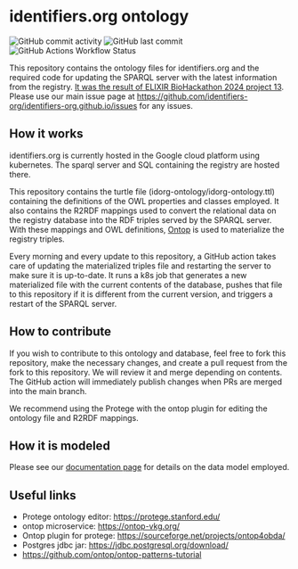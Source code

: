 # identifiers.org ontology

![GitHub commit activity](https://img.shields.io/github/commit-activity/m/identifiers-org/ontop?logo=Github&)
![GitHub last commit](https://img.shields.io/github/last-commit/identifiers-org/ontop?path=idorg-ontology&label=last%20update)
![GitHub Actions Workflow Status](https://img.shields.io/github/actions/workflow/status/identifiers-org/ontop/ontop-k8s.yml?logo=Github&label=periodic%20update)

This repository contains the ontology files for identifiers.org and the required code for updating the SPARQL server with the latest information from the registry. [It was the result of ELIXIR BioHackathon 2024 project 13](https://github.com/elixir-europe/biohackathon-projects-2024/blob/main/13.md). Please use our main issue page at <https://github.com/identifiers-org/identifiers-org.github.io/issues> for any issues.

## How it works

identifiers.org is currently hosted in the Google cloud platform using kubernetes. The sparql server and SQL containing the registry are hosted there.

This repository contains the turtle file (idorg-ontology/idorg-ontology.ttl) containing the definitions of the OWL properties and classes employed. It also contains the R2RDF mappings used to convert the relational data on the registry database into the RDF triples served by the SPARQL server. With these mappings and OWL definitions, [Ontop](https://ontop-vkg.org/) is used to materialize the registry triples.

Every morning and every update to this repository, a GitHub action takes care of updating the materialized triples file and restarting the server to make sure it is up-to-date. It runs a k8s job that generates a new materialized file with the current contents of the database, pushes that file to this repository if it is different from the current version, and triggers a restart of the SPARQL server.

## How to contribute

If you wish to contribute to this ontology and database, feel free to fork this repository, make the necessary changes, and create a pull request from the fork to this repository. We will review it and merge depending on contents. The GitHub action will immediately publish changes when PRs are merged into the main branch.

We recommend using the Protege with the ontop plugin for editing the ontology file and R2RDF mappings.

## How it is modeled

Please see our [documentation page](https://docs.identifiers.org/pages/sparql.html) for details on the data model employed.

## Useful links
- Protege ontology editor: https://protege.stanford.edu/
- ontop microservice: https://ontop-vkg.org/
- Ontop plugin for protege: https://sourceforge.net/projects/ontop4obda/
- Postgres jdbc jar: https://jdbc.postgresql.org/download/
- https://github.com/ontop/ontop-patterns-tutorial

